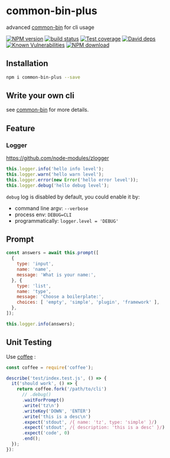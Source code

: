 # common-bin-plus

advanced [common-bin](https://github.com/node-modules/common-bin) for cli usage

[![NPM version][npm-image]][npm-url]
[![build status][travis-image]][travis-url]
[![Test coverage][codecov-image]][codecov-url]
[![David deps][david-image]][david-url]
[![Known Vulnerabilities][snyk-image]][snyk-url]
[![NPM download][download-image]][download-url]

[npm-image]: https://img.shields.io/npm/v/common-bin-plus.svg?style=flat-square
[npm-url]: https://npmjs.org/package/common-bin-plus
[travis-image]: https://img.shields.io/travis/node-modules/common-bin-plus.svg?style=flat-square
[travis-url]: https://travis-ci.org/node-modules/common-bin-plus
[codecov-image]: https://codecov.io/gh/node-modules/common-bin-plus/branch/master/graph/badge.svg
[codecov-url]: https://codecov.io/gh/node-modules/common-bin-plus
[david-image]: https://img.shields.io/david/node-modules/common-bin-plus.svg?style=flat-square
[david-url]: https://david-dm.org/node-modules/common-bin-plus
[snyk-image]: https://snyk.io/test/npm/common-bin-plus/badge.svg?style=flat-square
[snyk-url]: https://snyk.io/test/npm/common-bin-plus
[download-image]: https://img.shields.io/npm/dm/common-bin-plus.svg?style=flat-square
[download-url]: https://npmjs.org/package/common-bin-plus

## Installation

```bash
npm i common-bin-plus --save
```

## Write your own cli

see [common-bin](https://github.com/node-modules/common-bin) for more details.

## Feature

### Logger

https://github.com/node-modules/zlogger

```js
this.logger.info('hello info level');
this.logger.warn('hello warn level');
this.logger.error(new Error('hello error level'));
this.logger.debug('hello debug level');
```

`debug` log is disabled by default, you could enable it by:

- command line argv: `--verbose`
- process env: `DEBUG=CLI`
- programmatically: `logger.level = 'DEBUG'`

## Prompt

```js
const answers = await this.prompt([
  {
    type: 'input',
    name: 'name',
    message: 'What is your name:',
  }, {
    type: 'list',
    name: 'type',
    message: 'Choose a boilerplate:',
    choices: [ 'empty', 'simple', 'plugin', 'framework' ],
  },
]);

this.logger.info(answers);
```

## Unit Testing

Use [coffee](https://github.com/node-modules/coffee) :

```js
const coffee = require('coffee');

describe('test/index.test.js', () => {
  it('should work', () => {
    return coffee.fork('/path/to/cli')
      // .debug()
      .waitForPrompt()
      .write('tz\n')
      .writeKey('DOWN', 'ENTER')
      .write('this is a desc\n')
      .expect('stdout', /{ name: 'tz', type: 'simple' }/)
      .expect('stdout', /{ description: 'this is a desc' }/)
      .expect('code', 0)
      .end();
  });
}):
```
